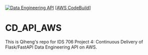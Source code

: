 [![Data Engineering API](https://github.com/nogibjj/CD_API_AWS/actions/workflows/api_cicd.yml/badge.svg?branch=main)](https://github.com/nogibjj/CD_API_AWS/actions/workflows/api_cicd.yml)
[[AWS CodeBuild](https://codebuild.us-east-1.amazonaws.com/badges?uuid=eyJlbmNyeXB0ZWREYXRhIjoiKzcyU0pPanhKSmtlVnJrS1ppcHozVVRLVWt2em81a3c4aUpQaWhFWFZZRzIyb3YwbUQ2b1Q3SlNBYlpTZHZOV1k0NDErdTJvRTkxZjdSUTNwNW1YZXV3PSIsIml2UGFyYW1ldGVyU3BlYyI6IjBXeWJXY3pFSU5WN00xUnQiLCJtYXRlcmlhbFNldFNlcmlhbCI6MX0%3D&branch=main)]
# CD_API_AWS
This is Qiheng's repo for IDS 706 Project 4: Continuous Delivery of Flask/FastAPI Data Engineering API on AWS.
